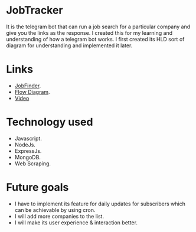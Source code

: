 # JobTracker 
It is the telegram bot that can run a job search for a particular company and give you the links as the response.
I created this for my learning and understanding of how a telegram bot works. 
I first created its HLD sort of diagram for understanding and implemented it later.

# Links
* [JobFinder](https://t.me/ur_jobfinderbot).
* [Flow Diagram](https://app.eraser.io/workspace/vBj0vXNh3WnRNzGiO7M9?origin=share).
* [Video](https://drive.google.com/file/d/1yrMkjH2HkAVQJrTuPLygb9Nkm6j1JKy6/view?usp=sharing)

# Technology used
* Javascript.
* NodeJs.
* ExpressJs.
* MongoDB.
* Web Scraping.

# Future goals
* I have to implement its feature for daily updates for subscribers which can be achievable by using cron.
* I will add more companies to the list.
* I will make its user experience & interaction better.  
